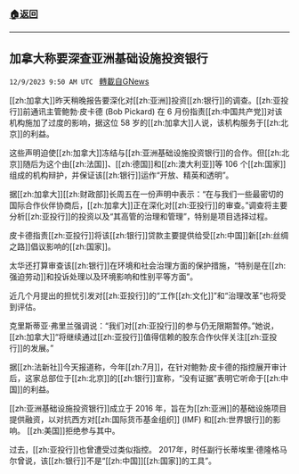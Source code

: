 ###  [:house:返回](README.md)
---


## 加拿大称要深查亚洲基础设施投资银行
`12/9/2023 9:50 AM UTC ` [轉載自GNews](https://gnews.org/articles/2089795)

[[zh:加拿大]]昨天稍晚报告要深化对[[zh:亚洲]]投资[[zh:银行]]的调查。[[zh:亚投行]]前通讯主管鲍勃·皮卡德 (Bob Pickard) 在 6 月份指责[[zh:中国共产党]]对该机构施加了过度的影响，据这位 58 岁的[[zh:加拿大]]人说，该机构服务于[[zh:北京]]的利益。

这些声明迫使[[zh:加拿大]]冻结与[[zh:亚洲基础设施投资银行]]的合作。但[[zh:北京]]随后为这个由[[zh:法国]]、[[zh:德国]]和[[zh:澳大利亚]]等 106 个[[zh:国家]]组成的机构辩护，并保证该[[zh:银行]]运作“开放、精英和透明”。

据[[zh:加拿大]][[zh:财政部]]长周五在一份声明中表示：“在与我们一些最密切的国际合作伙伴协商后，[[zh:加拿大]]正在深化对[[zh:亚投行]]的审查。”调查将主要分析[[zh:亚投行]]的投资以及“其高管的治理和管理”，特别是项目选择过程。

皮卡德指责[[zh:亚投行]]将该[[zh:银行]]贷款主要提供给受[[zh:中国]]新[[zh:丝绸之路]]倡议影响的[[zh:国家]]。

​​​​​​​​​​​​​太华还打算审查该[[zh:银行]]在环境和社会治理方面的保护措施，“特别是在[[zh:强迫劳动]]和投诉处理以及环境影响和性别平等方面”。

近几个月提出的担忧引发对[[zh:亚投行]]的“工作[[zh:文化]]”和“治理改革”也将受到评估。

克里斯蒂亚·弗里兰强调说：“我们对[[zh:亚投行]]的参与仍无限期暂停。”她说，[[zh:加拿大]]“将继续通过[[zh:亚投行]]值得信赖的股东合作伙伴关注[[zh:亚投行]]的发展。”

据[[zh:法新社]]今天报道称，今年[[zh:7月]]，在针对鲍勃·皮卡德的指控展开审计后，这家总部位于[[zh:北京]]的[[zh:银行]]宣称，“没有证据”表明它听命于[[zh:中国]]的利益。

[[zh:亚洲基础设施投资银行]]成立于 2016 年，旨在为[[zh:亚洲]]的基础设施项目提供融资，以对抗西方对[[zh:国际货币基金组织]] (IMF) 和[[zh:世界银行]]的影响。 [[zh:美国]]拒绝参与其中。

过去，[[zh:亚投行]]也曾遭受过类似指控。 2017年，时任副行长蒂埃里·德隆格马尔曾说，该[[zh:银行]]不是“[[zh:中国]][[zh:国家]]的工具”。
